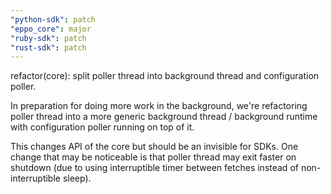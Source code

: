 ```yaml
---
"python-sdk": patch
"eppo_core": major
"ruby-sdk": patch
"rust-sdk": patch
---
```


refactor(core): split poller thread into background thread and configuration poller.

In preparation for doing more work in the background, we're refactoring poller thread into a more generic background thread / background runtime with configuration poller running on top of it.

This changes API of the core but should be an invisible for SDKs. One change that may be noticeable is that poller thread may exit faster on shutdown (due to using interruptible timer between fetches instead of non-interruptible sleep).

